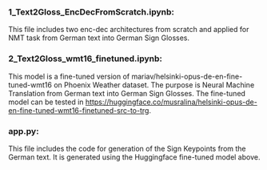 ### 1_Text2Gloss_EncDecFromScratch.ipynb:
This file includes two enc-dec architectures from scratch and applied for NMT task from German text into German Sign Glosses.


### 2_Text2Gloss_wmt16_finetuned.ipynb:

This model is a fine-tuned version of mariav/helsinki-opus-de-en-fine-tuned-wmt16 on Phoenix Weather dataset.
The purpose is Neural Machine Translation from German text into German Sign Glosses.
The fine-tuned model can be tested in https://huggingface.co/musralina/helsinki-opus-de-en-fine-tuned-wmt16-finetuned-src-to-trg.


### app.py:
This file includes the code for generation of the Sign Keypoints from the German text. It is generated using the Huggingface fine-tuned model above.
